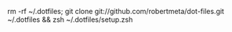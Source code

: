 rm -rf ~/.dotfiles; git clone git://github.com/robertmeta/dot-files.git ~/.dotfiles && zsh ~/.dotfiles/setup.zsh
